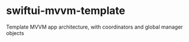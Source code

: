 # swiftui-mvvm-template
Template MVVM app architecture, with coordinators and global manager objects
